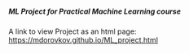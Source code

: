 ##### ML Project for Practical Machine Learning course

A link to view Project as an html page: https://mdorovkov.github.io/ML_project.html
